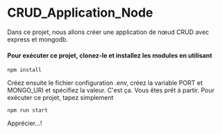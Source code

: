 # CRUD_Application_Node
Dans ce projet, nous allons créer une application de nœud CRUD avec express et mongodb.

#### Pour exécuter ce projet, clonez-le et installez les modules en utilisant
```
npm install
```

Créez ensuite le fichier configuration .env, créez la variable PORT et MONGO_URI et spécifiez la valeur.
C'est ça. Vous êtes prêt à partir. Pour exécuter ce projet, tapez simplement
```
npm run start
```

Apprécier...!